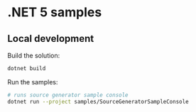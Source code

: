 # .NET 5 samples

## Local development

Build the solution:

```bash
dotnet build
```

Run the samples:

```bash
# runs source generator sample console
dotnet run --project samples/SourceGeneratorSampleConsole
```
